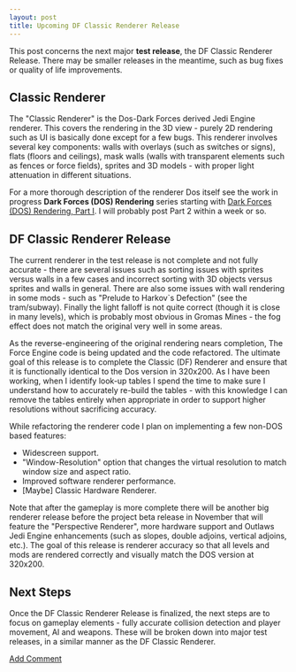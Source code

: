 ```yaml
---
layout: post
title: Upcoming DF Classic Renderer Release
---
```


This post concerns the next major **test release**, the DF Classic Renderer Release. There may be smaller releases in the meantime, such as bug fixes or quality of life improvements.

## Classic Renderer
The "Classic Renderer" is the Dos-Dark Forces derived Jedi Engine renderer. This covers the rendering in the 3D view - purely 2D rendering such as UI is basically done except for a few bugs. This renderer involves several key components: walls with overlays (such as switches or signs), flats (floors and ceilings), mask walls (walls with transparent elements such as fences or force fields), sprites and 3D models - with proper light attenuation in different situations.

For a more thorough description of the renderer Dos itself see the work in progress **Dark Forces (DOS) Rendering** series starting with [Dark Forces (DOS) Rendering, Part I](_posts/2020-05-16-DFRender1.md). I will probably post Part 2 within a week or so.

## DF Classic Renderer Release
The current renderer in the test release is not complete and not fully accurate - there are several issues such as sorting issues with sprites versus walls in a few cases and incorrect sorting with 3D objects versus sprites and walls in general. There are also some issues with wall rendering in some mods - such as "Prelude to Harkov`s Defection" (see the tram/subway). Finally the light falloff is not quite correct (though it is close in many levels), which is probably most obvious in Gromas Mines - the fog effect does not match the original very well in some areas.

As the reverse-engineering of the original rendering nears completion, The Force Engine code is being updated and the code refactored. The ultimate goal of this release is to complete the Classic (DF) Renderer and ensure that it is functionally identical to the Dos version in 320x200. As I have been working, when I identify look-up tables I spend the time to make sure I understand how to accurately re-build the tables - with this knowledge I can remove the tables entirely when appropriate in order to support higher resolutions without sacrificing accuracy.

While refactoring the renderer code I plan on implementing a few non-DOS based features:
  * Widescreen support.
  * "Window-Resolution" option that changes the virtual resolution to match window size and aspect ratio.
  * Improved software renderer performance.
  * [Maybe] Classic Hardware Renderer.
  
Note that after the gameplay is more complete there will be another big renderer release before the project beta release in November that will feature the "Perspective Renderer", more hardware support and Outlaws Jedi Engine enhancements (such as slopes, double adjoins, vertical adjoins, etc.). The goal of this release is renderer accuracy so that all levels and mods are rendered correctly and visually match the DOS version at 320x200.

## Next Steps
Once the DF Classic Renderer Release is finalized, the next steps are to focus on gameplay elements - fully accurate collision detection and player movement, AI and weapons. These will be broken down into major test releases, in a similar manner as the DF Classic Renderer. 

<a href="https://the-force-engine.freeforums.net/thread/15/upcoming-df-classic-renderer-release">Add Comment</a>
